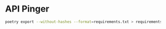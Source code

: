 # API Pinger

```sh
poetry export --without-hashes --format=requirements.txt > requirements.txt
```
